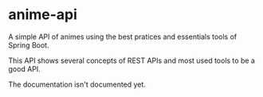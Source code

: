 # anime-api
A simple API of animes using the best pratices and essentials tools of Spring Boot.

This API shows several concepts of REST APIs and most used tools to be a good API.

The documentation isn't documented yet.
